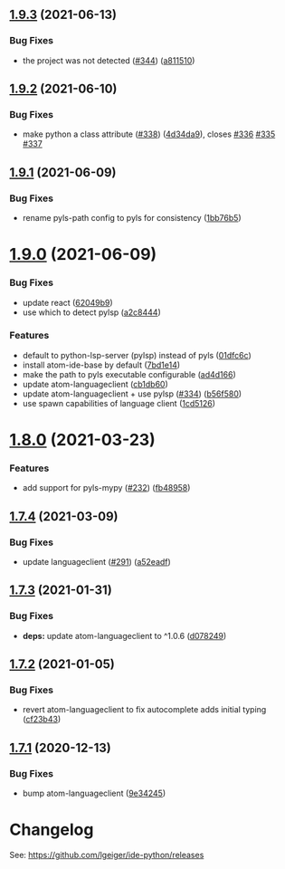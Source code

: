 ## [1.9.3](https://github.com/lgeiger/ide-python/compare/v1.9.2...v1.9.3) (2021-06-13)


### Bug Fixes

* the project was not detected ([#344](https://github.com/lgeiger/ide-python/issues/344)) ([a811510](https://github.com/lgeiger/ide-python/commit/a8115105b64422db9fc42214d1402199005f8875))

## [1.9.2](https://github.com/lgeiger/ide-python/compare/v1.9.1...v1.9.2) (2021-06-10)


### Bug Fixes

* make python a class attribute ([#338](https://github.com/lgeiger/ide-python/issues/338)) ([4d34da9](https://github.com/lgeiger/ide-python/commit/4d34da93174561f37b01af433817f7a1f9f5d23b)), closes [#336](https://github.com/lgeiger/ide-python/issues/336) [#335](https://github.com/lgeiger/ide-python/issues/335) [#337](https://github.com/lgeiger/ide-python/issues/337)

## [1.9.1](https://github.com/lgeiger/ide-python/compare/v1.9.0...v1.9.1) (2021-06-09)


### Bug Fixes

* rename pyls-path config to pyls for consistency ([1bb76b5](https://github.com/lgeiger/ide-python/commit/1bb76b5137157a640582da375102252308b94de1))

# [1.9.0](https://github.com/lgeiger/ide-python/compare/v1.8.0...v1.9.0) (2021-06-09)


### Bug Fixes

* update react ([62049b9](https://github.com/lgeiger/ide-python/commit/62049b9999c462894e3bdd301555b5c7468e9ab7))
* use which to detect pylsp ([a2c8444](https://github.com/lgeiger/ide-python/commit/a2c844429a717add01d07369a4e0ef0e3255334e))


### Features

* default to python-lsp-server (pylsp) instead of pyls ([01dfc6c](https://github.com/lgeiger/ide-python/commit/01dfc6cafc0d22a146e7b1cd960cf13ce7e74bae))
* install atom-ide-base by default ([7bd1e14](https://github.com/lgeiger/ide-python/commit/7bd1e14a706fc8197b952268fc858dc77e468e42))
* make the path to pyls executable configurable ([ad4d166](https://github.com/lgeiger/ide-python/commit/ad4d16630b126e73347995ea8dd3f136ddd06e38))
* update atom-languageclient ([cb1db60](https://github.com/lgeiger/ide-python/commit/cb1db60b26fb5edb0c560ed9248ce3b648751fec))
* update atom-languageclient + use pylsp ([#334](https://github.com/lgeiger/ide-python/issues/334)) ([b56f580](https://github.com/lgeiger/ide-python/commit/b56f580b0f340720fdfe6592e3b9da113bb7fa54))
* use spawn capabilities of language client ([1cd5126](https://github.com/lgeiger/ide-python/commit/1cd512688fcf457ccd0f5982781b4ffef89540f8))

# [1.8.0](https://github.com/lgeiger/ide-python/compare/v1.7.4...v1.8.0) (2021-03-23)


### Features

* add support for pyls-mypy ([#232](https://github.com/lgeiger/ide-python/issues/232)) ([fb48958](https://github.com/lgeiger/ide-python/commit/fb489582ff25538e026f91815ee58e8a16654688))

## [1.7.4](https://github.com/lgeiger/ide-python/compare/v1.7.3...v1.7.4) (2021-03-09)


### Bug Fixes

* update languageclient ([#291](https://github.com/lgeiger/ide-python/issues/291)) ([a52eadf](https://github.com/lgeiger/ide-python/commit/a52eadf4ff491bd25762c1167905daa27faaaa71))

## [1.7.3](https://github.com/lgeiger/ide-python/compare/v1.7.2...v1.7.3) (2021-01-31)


### Bug Fixes

* **deps:** update atom-languageclient to ^1.0.6 ([d078249](https://github.com/lgeiger/ide-python/commit/d0782490c405fbc3a762cad6c0c687be1f86a74b))

## [1.7.2](https://github.com/lgeiger/ide-python/compare/v1.7.1...v1.7.2) (2021-01-05)


### Bug Fixes

* revert atom-languageclient to fix autocomplete adds initial typing ([cf23b43](https://github.com/lgeiger/ide-python/commit/cf23b432e5834c882b913525c851969552b5a68e))

## [1.7.1](https://github.com/lgeiger/ide-python/compare/v1.7.0...v1.7.1) (2020-12-13)


### Bug Fixes

* bump atom-languageclient ([9e34245](https://github.com/lgeiger/ide-python/commit/9e34245f5389475b0cdff073c539d1bf42f31ced))

# Changelog

See: https://github.com/lgeiger/ide-python/releases
